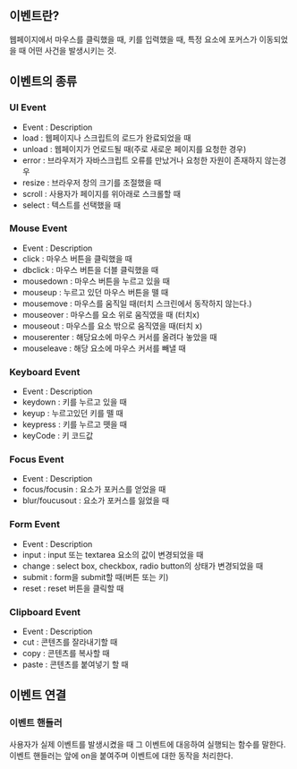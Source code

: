 ## 이벤트란?

웹페이지에서 마우스를 클릭했을 때, 키를 입력했을 때, 특정 요소에 포커스가 이동되었을 때 어떤 사건을 발생시키는 것.

## 이벤트의 종류
### UI Event
* Event : Description
* load : 웹페이지나 스크립트의 로드가 완료되었을 때
* unload : 웹페이지가 언로드될 때(주로 새로운 페이지를 요청한 경우)
* error : 브라우저가 자바스크립트 오류를 만났거나 요청한 자원이 존재하지 않는경우
* resize : 브라우저 창의 크기를 조절했을 때
* scroll : 사용자가 페이지를 위아래로 스크롤할 때
* select : 텍스트를 선택했을 때

### Mouse Event
* Event : Description
* click : 마우스 버튼을 클릭했을 때
* dbclick : 마우스 버튼을 더블 클릭했을 때
* mousedown : 마우스 버튼을 누르고 있을 때
* mouseup : 누르고 있던 마우스 버튼을 뗄 때
* mousemove : 마우스를 움직일 때(터치 스크린에서 동작하지 않는다.)
* mouseover : 마우스를 요소 위로 움직였을 때 (터치x)
* mouseout : 마우스를 요소 밖으로 움직였을 때(터치 x)
* mouserenter : 해당요소에 마우스 커서를 올려다 놓았을 때
* mouseleave : 해당 요소에 마우스 커서를 빼낼 때


### Keyboard Event
* Event : Description
* keydown : 키를 누르고 있을 때
* keyup : 누르고있던 키를 뗄 때
* keypress : 키를 누르고 뗏을 때
* keyCode : 키 코드값

### Focus Event
* Event : Description
* focus/focusin : 요소가 포커스를 얻었을 때
* blur/foucusout : 요소가 포커스를 잃었을 때


### Form Event
* Event : Description
* input : input 또는 textarea 요소의 값이 변경되었을 때
* change : select box, checkbox, radio button의 상태가 변경되었을 때
* submit : form을 submit할 때(버튼 또는 키)
* reset : reset 버튼을 클릭할 때


### Clipboard Event
* Event : Description
* cut : 콘텐츠를 잘라내기할 때
* copy : 콘텐츠를 복사할 때
* paste : 콘텐츠를 붙여넣기 할 때

## 이벤트 연결

### 이벤트 핸들러
사용자가 실제 이벤트를 발생시켰을 때 그 이벤트에 대응하여 실행되는 함수를 말한다.
이벤트 핸들러는 앞에 on을 붙여주며 이벤트에 대한 동작을 처리한다.

